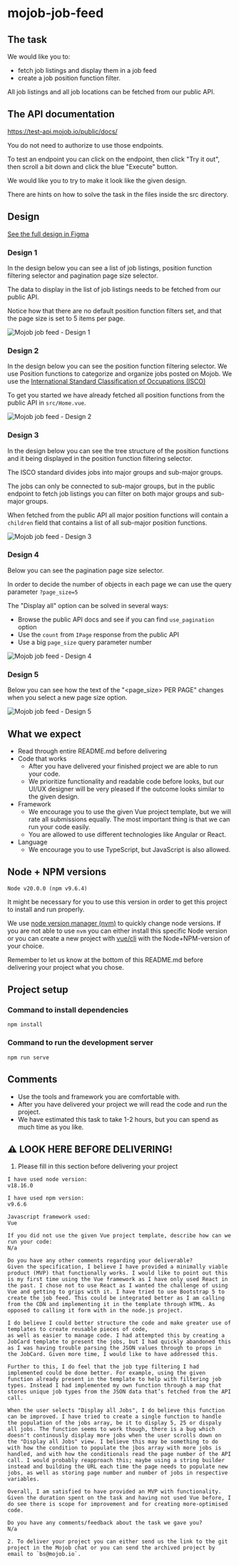 # mojob-job-feed

## The task

We would like you to:

- fetch job listings and display them in a job feed
- create a job position function filter.

All job listings and all job locations can be fetched from our public API.

## The API documentation

https://test-api.mojob.io/public/docs/

You do not need to authorize to use those endpoints.

To test an endpoint you can click on the endpoint, then click "Try it out", then scroll a bit down and click the blue "Execute" button.

We would like you to try to make it look like the given design.

There are hints on how to solve the task in the files inside the src directory.

## Design

[See the full design in Figma](https://www.figma.com/file/kGJR8Mrvsh8uHnniHr22bs/Mojob-s-tree-structure-testing?node-id=0%3A1)

### Design 1

In the design below you can see a list of job listings, position function filtering
selector and pagination page size selector.

The data to display in the list of job listings needs to be fetched from our public API.

Notice how that there are no default position function filters set, and that the page size
is set to 5 items per page.

![Mojob job feed - Design 1](documentation/1.png)

### Design 2

In the design below you can see the position function filtering selector.
We use Position functions to categorize and organize jobs posted on Mojob.
We use the [International Standard Classification of Occupations (ISCO)](https://en.wikipedia.org/wiki/International_Standard_Classification_of_Occupations)

To get you started we have already fetched all position functions from the public API
in `src/Home.vue`.

![Mojob job feed - Design 2](documentation/2.png)

### Design 3

In the design below you can see the tree structure of the position functions and it
being displayed in the position function filtering selector.

The ISCO standard divides jobs into major groups and sub-major groups.

The jobs can only be connected to sub-major groups, but in the public endpoint to
fetch job listings you can filter on both major groups and sub-major groups.

When fetched from the public API all major position functions will
contain a `children` field that contains a list of all sub-major position functions.

![Mojob job feed - Design 3](documentation/3.png)

### Design 4

Below you can see the pagination page size selector.

In order to decide the number of objects in each page we can use the query parameter
`?page_size=5`

The "Display all" option can be solved in several ways:

- Browse the public API docs and see if you can find `use_pagination` option
- Use the `count` from `IPage` response from the public API
- Use a big `page_size` query parameter number

![Mojob job feed - Design 4](documentation/4.png)

### Design 5

Below you can see how the text of the "<page_size> PER PAGE" changes when you select a
new page size option.

![Mojob job feed - Design 5](documentation/5.png)

## What we expect

- Read through entire README.md before delivering
- Code that works
  - After you have delivered your finished project we are able to run your code.
  - We prioritize functionality and readable code before looks, but our UI/UX designer will be very pleased if the outcome looks similar to the given design.
- Framework
  - We encourage you to use the given Vue project template, but we will rate all submissions equally. The most important thing is that we can run your code easily.
  - You are allowed to use different technologies like Angular or React.
- Language
  - We encourage you to use TypeScript, but JavaScript is also allowed.

## Node + NPM versions

```
Node v20.0.0 (npm v9.6.4)
```

It might be necessary for you to use this version in order to get
this project to install and run properly.

We use [node version manager (nvm)](https://github.com/nvm-sh/nvm) to quickly change node versions. If you are not able to use `nvm` you can either install this specific Node version or you can create a new project with [vue/cli](https://cli.vuejs.org/guide/creating-a-project.html#vue-create) with the Node+NPM-version of your choice.

Remember to let us know at the bottom of this README.md before delivering your project what you chose.

## Project setup

### Command to install dependencies

```
npm install
```

### Command to run the development server

```
npm run serve
```

## Comments

- Use the tools and framework you are comfortable with.
- After you have delivered your project we will read the code and run the project.
- We have estimated this task to take 1-2 hours, but you can spend as much time as you like.

## ⚠️ LOOK HERE BEFORE DELIVERING!

1. Please fill in this section before delivering your project

```
I have used node version:
v18.16.0

I have used npm version:
v9.6.6

Javascript framework used:
Vue

If you did not use the given Vue project template, describe how can we run your code:
N/a

Do you have any other comments regarding your deliverable?
Given the specification, I believe I have provided a minimally viable product (MVP) that functionally works. I would like to point out this is my first time using the Vue framework as I have only used React in the past. I chose not to use React as I wanted the challenge of using Vue and getting to grips with it. I have tried to use Bootstrap 5 to create the job feed. This could be integrated better as I am calling from the CDN and implementing it in the template through HTML. As opposed to calling it form with in the node.js project.

I do believe I could better structure the code and make greater use of templates to create reusable pieces of code,
as well as easier to manage code. I had attempted this by creating a JobCard template to present the jobs, but I had quickly abandoned this as I was having trouble parsing the JSON values through to props in the JobCard. Given more time, I would like to have addressed this.

Further to this, I do feel that the job type filtering I had implemented could be done better. For example, using the given function already present in the template to help with filtering job types. Instead I had implemented my own function through a map that stores unique job types from the JSON data that’s fetched from the API call.

When the user selects "Display all Jobs", I do believe this function can be improved. I have tried to create a single function to handle the population of the jobs array, be it to display 5, 25 or dispaly all jobs. The function seems to work though, there is a bug which doesn't continously display more jobs when the user scrolls down on the "Display all Jobs" view. I believe this may be something to do with how the condition to populate the jbos array with more jobs is handled, and with how the conditionals read the page number of the API call. I would probably reapproach this; maybe using a string builder instead and building the URL each time the page needs to populate new jobs, as well as storing page number and number of jobs in respective variables.

Overall, I am satisfied to have provided an MVP with functionality. Given the duration spent on the task and having not used Vue before, I do see there is scope for improvement and for creating more-optimised code. 

Do you have any comments/feedback about the task we gave you?
N/a

2. To deliver your project you can either send us the link to the git project in the Mojob chat or you can send the archived project by email to `bs@mojob.io`.
